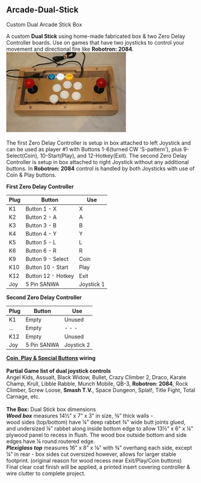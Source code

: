 ## **Arcade-Dual-Stick**
Custom Dual Arcade Stick Box

A custom **Dual Stick** using home-made fabricated box & two Zero Delay Controller boards. 
Use on games that have two joysticks to control your movement and directional fire like **Robotron: 2084**.<br/>
[![A](Pics/TNx2/Dual%20Stick.JPG)](Pics/Dual%20Stick.JPG)  
<br/> 
The first Zero Delay Controller is setup in box attached to left Joystick and can be used as player #1 with 
Buttons 1-6(turned CW 'S-pattern'), plus 9-Select(Coin), 10-Start(Play), and 12-Hotkey(Exit). 
The second Zero Delay Controller is setup in box attached to right Joystick without any additional buttons. 
In **Robotron: 2084** control is handled by both Joysticks with use of Coin & Play buttons.<br/>

**First Zero Delay Controller**<br/>

Plug |Button       |Use 
---- |------------ |----
K1   |Button 1 - X |X
K2   |Button 2 - A |A
K3   |Button 3 - B |B
K4   |Button 4 - Y |Y
K5   |Button 5 - L |L
K6   |Button 6 - R |R
K9   |Button 9 - Select |Coin
K10  |Button 10 - Start |Play
K12  |Button 12 - Hotkey |Exit
Joy  |5 Pin SANWA  |Joystick 1 <br/>

**Second Zero Delay Controller**<br/>

Plug |Button       |Use 
---- |------------ |----
K1   |Empty        |Unused
...  |Empty        |- - -
K12  |Empty        |Unused
Joy  |5 Pin SANWA  |Joystick 2 <br/>

**[Coin, Play & Special Buttons](https://craigb-spinner.github.io/Arcade-Spinner/Coin-Play-Exit.html) wiring**<br/>
<br/>
**Partial Game list of dual joystick controls**  
Angel Kids, Assualt, Black Widow, Bullet, Crazy Climber 2, Draco, Karate Champ, Krull, Libble Rabble, Munch Mobile, QB-3, **Robotron: 2084**, Rock Climber, Screw Loose, **Smash T.V.**, Space Dungeon, Splat!, Title Fight, Total Carnage, etc. <br/>
<br/>
**The Box:** Dual Stick box dimensions  
***Wood box*** measures 14½” x 7” x 3” in size, ¾” thick walls -   
wood sides (top/bottom) have ¼” deep rabbet ¾” wide butt joints glued, and undersized ¼” rabbet along inside bottom edge to allow 13½” x 6” x ¼” plywood panel to recess in flush. The wood box outside bottom and side edges have ¼ round routered edge.  
***Plexiglass top*** measures 16” x 8” x ⅛” with ¾” overhang each side, except ¼” in rear - box sides cut oversized however, allows for larger stable footprint. (original reason for wood recess near Exit/Play/Coin buttons)  
Final clear coat finish will be applied, a printed insert covering controller & wire clutter to complete project.
